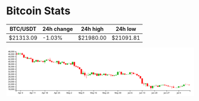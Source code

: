 # Bitcoin Stats

BTC/USDT|24h change|24h high|24h low|
|---|---|---|---|
|$21313.09|-1.03%|$21980.00|$21091.81|

<img src="./chart.svg">
